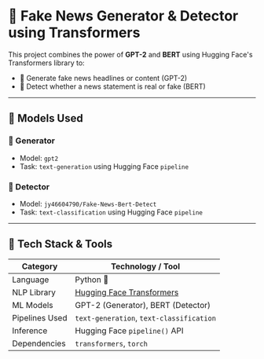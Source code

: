 # 📰 Fake News Generator & Detector using Transformers

This project combines the power of **GPT-2** and **BERT** using Hugging Face's Transformers library to:

- 🔹 Generate fake news headlines or content (GPT-2)
- 🔹 Detect whether a news statement is real or fake (BERT)

---

## 🧠 Models Used

### 🔸 Generator
- Model: `gpt2`
- Task: `text-generation` using Hugging Face `pipeline`

### 🔸 Detector
- Model: `jy46604790/Fake-News-Bert-Detect`
- Task: `text-classification` using Hugging Face `pipeline`

---
## 🧰 Tech Stack & Tools

| Category       | Technology / Tool                            |
|----------------|----------------------------------------------|
| Language       | Python 🐍                                    |
| NLP Library    | [Hugging Face Transformers](https://huggingface.co/transformers) |
| ML Models      | GPT-2 (Generator), BERT (Detector)           |
| Pipelines Used | `text-generation`, `text-classification`     |
| Inference      | Hugging Face `pipeline()` API                |
| Dependencies   | `transformers`, `torch`                      |
